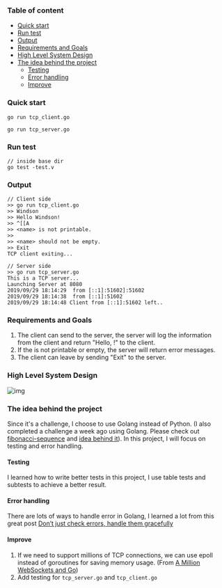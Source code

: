 ### Table of content

- [Quick start](#quickstart)
- [Run test](#run-test)
- [Output](#output)
- [Requirements and Goals](#requirements-and-goals)
- [High Level System Design](#high-level-system-design)
- [The idea behind the project](#the-idea-behind-the-project)
    - [Testing](#testing)
    - [Error handling](#error-handling)
    - [Improve](#improve)



### Quick start

    go run tcp_client.go

    go run tcp_server.go

### Run test

    // inside base dir
    go test -test.v

### Output

    // Client side
    >> go run tcp_client.go
    >> Windson
    >> Hello Windson!
    >> ^[[A
    >> <name> is not printable.
    >> 
    >> <name> should not be empty.
    >> Exit
    TCP client exiting...

    // Server side
    >> go run tcp_server.go 
    This is a TCP server...
    Launching Server at 8080
    2019/09/29 18:14:29  from [::1]:51602]:51602
    2019/09/29 18:14:38  from [::1]:51602
    2019/09/29 18:14:48 Client from [::1]:51602 left..
    
### Requirements and Goals
1. The client can send <name> to the server, the server will log the information from the client and return "Hello, <name>!" to the client.
2. If the <name> is not printable or empty, the server will return error messages.
3. The client can leave by sending "Exit" to the server. 

### High Level System Design

![img]()

### The idea behind the project

Since it's a challenge, I choose to use Golang instead of Python. (I also completed a challenge a week ago using Golang. Please check out [fibonacci-sequence](https://github.com/Windsooon/fibonacci-sequence) and [idea behind it](https://gist.github.com/Windsooon/54e919a3c923c8f44f1d9cb239418412)). In this project, I will focus on testing and error handling. 

#### Testing
I learned how to write better tests in this project, I use table tests and subtests to achieve a better result.

#### Error handling
There are lots of ways to handle error in Golang, I learned a lot from this great post [Don’t just check errors, handle them gracefully](https://dave.cheney.net/2016/04/27/dont-just-check-errors-handle-them-gracefully)


#### Improve
1. If we need to support millions of TCP connections, we can use epoll instead of goroutines for saving memory usage. (From [A Million WebSockets and Go](https://www.freecodecamp.org/news/million-websockets-and-go-cc58418460bb/))
2. Add testing for `tcp_server.go` and `tcp_client.go`
